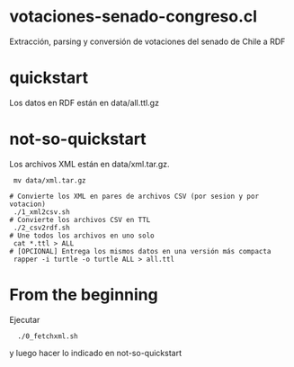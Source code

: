 votaciones-senado-congreso.cl
=============================

Extracción, parsing y conversión de votaciones del senado de Chile a RDF


quickstart
==========

Los datos en RDF están en data/all.ttl.gz

not-so-quickstart
=================

Los archivos XML están en data/xml.tar.gz.

```
 mv data/xml.tar.gz

# Convierte los XML en pares de archivos CSV (por sesion y por votacion)
 ./1_xml2csv.sh 
# Convierte los archivos CSV en TTL
 ./2_csv2rdf.sh
# Une todos los archivos en uno solo
 cat *.ttl > ALL
# [OPCIONAL] Entrega los mismos datos en una versión más compacta
 rapper -i turtle -o turtle ALL > all.ttl
```
 
From the beginning
==================
 
Ejecutar
 
```
  ./0_fetchxml.sh
```

y luego hacer lo indicado en not-so-quickstart

